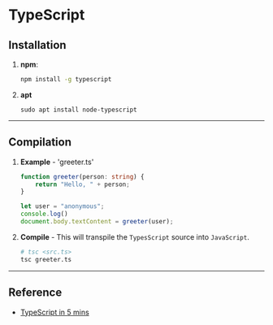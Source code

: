 # TypeScript

## Installation

1. __npm__:

    ```bash
    npm install -g typescript
    ```

2. __apt__

    ```
    sudo apt install node-typescript
    ```

---

## Compilation

1. __Example__ - 'greeter.ts'

    ```ts
    function greeter(person: string) {
        return "Hello, " + person;
    }

    let user = "anonymous";
    console.log()
    document.body.textContent = greeter(user);
    ```

2. __Compile__ - This will transpile the `TypesScript` source into `JavaScript`.

    ```bash
    # tsc <src.ts>
    tsc greeter.ts
    ```

---

## Reference

* [TypeScript in 5 mins](https://www.typescriptlang.org/docs/handbook/typescript-in-5-minutes.html)